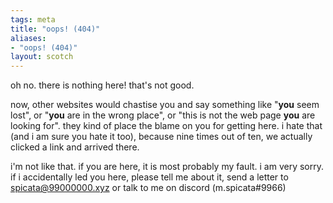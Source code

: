 ```yaml
---
tags: meta 
title: "oops! (404)"
aliases:
- "oops! (404)"
layout: scotch
---
```


oh no. there is nothing here! that's not good. 

now, other websites would chastise you and say something like "**you** seem lost", or "**you** are in the wrong place", or "this is not the web page **you** are looking for". they kind of place the blame on you for getting here. i hate that (and i am sure you hate it too), because nine times out of ten, we actually clicked a link and arrived there.

i'm not like that. if you are here, it is most probably my fault. i am very sorry. if i accidentally led you here, please tell me about it, send a letter to spicata@99000000.xyz or talk to me on discord (m.spicata#9966)